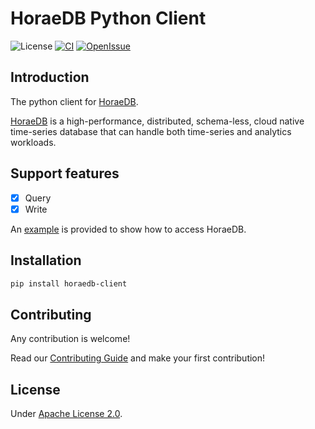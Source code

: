 # HoraeDB Python Client

![License](https://img.shields.io/badge/license-Apache--2.0-green.svg)
[![CI](https://github.com/CeresDB/horaedb-client-py/actions/workflows/ci.yml/badge.svg)](https://github.com/CeresDB/horaedb-client-py/actions/workflows/ci.yml)
[![OpenIssue](https://img.shields.io/github/issues/CeresDB/horaedb-client-py)](https://github.com/CeresDB/horaedb-client-py/issues)

## Introduction

The python client for [HoraeDB](https://github.com/CeresDB/horaedb).

[HoraeDB](https://github.com/CeresDB/horaedb) is a high-performance, distributed, schema-less, cloud native time-series database that can handle both time-series and analytics workloads.

## Support features

- [x] Query
- [x] Write

An [example](https://github.com/CeresDB/horaedb-client-py/blob/main/examples/read_write.py) is provided to show how to access HoraeDB.

## Installation

```bash
pip install horaedb-client
```

## Contributing

Any contribution is welcome!

Read our [Contributing Guide](https://github.com/CeresDB/horaedb/blob/main/CONTRIBUTING.md) and make your first contribution!

## License

Under [Apache License 2.0](./LICENSE).
